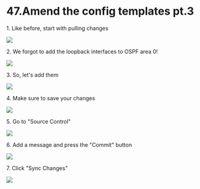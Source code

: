 # 47.Amend the config templates pt.3



1\. Like before, start with pulling changes

![](https://ajeuwbhvhr.cloudimg.io/https://colony-recorder.s3.amazonaws.com/files/2025-05-21/9c368bf9-c54b-47a5-8634-d63354e1fc81/ascreenshot.jpeg?tl_px=0,355&br_px=1376,1125&force_format=jpeg&q=100&width=1120.0&wat=1&wat_opacity=1&wat_gravity=northwest&wat_url=https://colony-recorder.s3.amazonaws.com/images/watermarks/FB923C_standard.png&wat_pad=64,583)


2\. We forgot to add the loopback interfaces to OSPF area 0!

![](https://ajeuwbhvhr.cloudimg.io/https://colony-recorder.s3.amazonaws.com/files/2025-05-21/2930facf-33f3-4d60-92a8-005ed2b169a0/ascreenshot.jpeg?tl_px=0,0&br_px=1376,769&force_format=jpeg&q=100&width=1120.0&wat=1&wat_opacity=1&wat_gravity=northwest&wat_url=https://colony-recorder.s3.amazonaws.com/images/watermarks/FB923C_standard.png&wat_pad=244,7)


3\. So, let's add them

![](https://ajeuwbhvhr.cloudimg.io/https://colony-recorder.s3.amazonaws.com/files/2025-05-21/e7d9a852-5e0b-4cce-a303-03d962b5f631/ascreenshot.jpeg?tl_px=0,0&br_px=1800,1006&force_format=jpeg&q=100&width=1120.0)


4\. Make sure to save your changes

![](https://ajeuwbhvhr.cloudimg.io/https://colony-recorder.s3.amazonaws.com/files/2025-05-21/983bb854-8a40-4925-9d14-7eca54a80af0/ascreenshot.jpeg?tl_px=0,0&br_px=1800,1006&force_format=jpeg&q=100&width=1120.0)


5\. Go to "Source Control"

![](https://ajeuwbhvhr.cloudimg.io/https://colony-recorder.s3.amazonaws.com/files/2025-05-21/45286562-a978-40e8-8371-8104270d64d6/ascreenshot.jpeg?tl_px=423,0&br_px=1800,769&force_format=jpeg&q=100&width=1120.0&wat=1&wat_opacity=1&wat_gravity=northwest&wat_url=https://colony-recorder.s3.amazonaws.com/images/watermarks/FB923C_standard.png&wat_pad=795,5)


6\. Add a message and press the "Commit" button

![](https://ajeuwbhvhr.cloudimg.io/https://colony-recorder.s3.amazonaws.com/files/2025-05-21/75bdf6f2-9c35-48a7-8da0-9d9b67827032/ascreenshot.jpeg?tl_px=423,0&br_px=1800,769&force_format=jpeg&q=100&width=1120.0&wat=1&wat_opacity=1&wat_gravity=northwest&wat_url=https://colony-recorder.s3.amazonaws.com/images/watermarks/FB923C_standard.png&wat_pad=856,114)


7\. Click "Sync Changes"

![](https://ajeuwbhvhr.cloudimg.io/https://colony-recorder.s3.amazonaws.com/files/2025-05-21/e8a16dce-c43f-4e19-a904-0559773a4b14/ascreenshot.jpeg?tl_px=423,0&br_px=1800,769&force_format=jpeg&q=100&width=1120.0&wat=1&wat_opacity=1&wat_gravity=northwest&wat_url=https://colony-recorder.s3.amazonaws.com/images/watermarks/FB923C_standard.png&wat_pad=891,109)